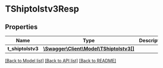 # TShiptolstv3Resp

## Properties
Name | Type | Description | Notes
------------ | ------------- | ------------- | -------------
**t_shiptolstv3** | [**\Swagger\Client\Model\TShiptolstv3[]**](TShiptolstv3.md) |  | [optional] 

[[Back to Model list]](../README.md#documentation-for-models) [[Back to API list]](../README.md#documentation-for-api-endpoints) [[Back to README]](../README.md)


